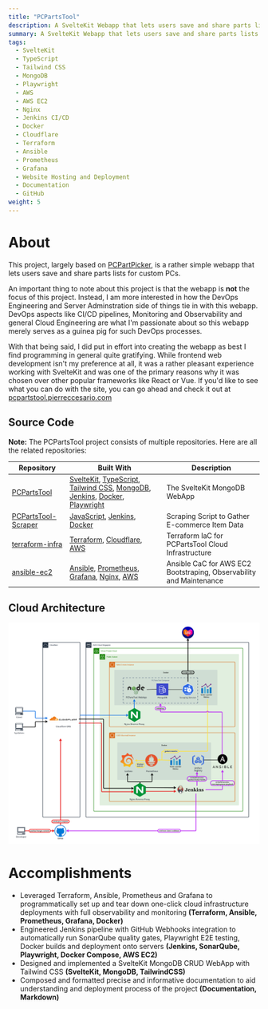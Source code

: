 ```yaml
---
title: "PCPartsTool"
description: A SvelteKit Webapp that lets users save and share parts lists for custom PCs | Deployed on AWS with CI/CD
summary: A SvelteKit Webapp that lets users save and share parts lists for custom PCs | Deployed on AWS with CI/CD
tags:
  - SvelteKit
  - TypeScript
  - Tailwind CSS
  - MongoDB
  - Playwright
  - AWS
  - AWS EC2
  - Nginx
  - Jenkins CI/CD
  - Docker
  - Cloudflare
  - Terraform
  - Ansible
  - Prometheus
  - Grafana
  - Website Hosting and Deployment
  - Documentation
  - GitHub
weight: 5
---
```


# About

This project, largely based on [PCPartPicker](https://pcpartpicker.com), is a rather simple webapp that lets users save and share parts lists for custom PCs.

An important thing to note about this project is that the webapp is **not** the focus of this project. Instead, I am more interested in how the DevOps Engineering and Server Adminstration side of things tie in with this webapp. DevOps aspects like CI/CD pipelines, Monitoring and Observability and general Cloud Engineering are what I'm passionate about so this webapp merely serves as a guinea pig for such DevOps processes.

With that being said, I did put in effort into creating the webapp as best I find programming in general quite gratifying. While frontend web development isn't my preference at all, it was a rather pleasant experience working with SvelteKit and was one of the primary reasons why it was chosen over other popular frameworks like React or Vue. If you'd like to see what you can do with the site, you can go ahead and check it out at [pcpartstool.pierreccesario.com](https://pcpartstool.pierreccesario.com)

## Source Code

**Note:** The PCPartsTool project consists of multiple repositories. Here are all the related repositories:

| Repository                                                             | Built With                                                                                                                                                                                                                                                               | Description                                                         |
| ---------------------------------------------------------------------- | ------------------------------------------------------------------------------------------------------------------------------------------------------------------------------------------------------------------------------------------------------------------------ | ------------------------------------------------------------------- |
| [PCPartsTool](https://github.com/PScoriae/PCPartsTool)                 | [SvelteKit](https://kit.svelte.com), [TypeScript](https://www.typescriptlang.org/), [Tailwind CSS](https://tailwindcss.com), [MongoDB](https://mongodb.com), [Jenkins](https://www.jenkins.io/), [Docker](https://www.docker.com/), [Playwright](https://playwright.dev) | The SvelteKit MongoDB WebApp                                        |
| [PCPartsTool-Scraper](https://github.com/PScoriae/PCPartsTool-Scraper) | [JavaScript](https://www.javascript.com/), [Jenkins](https://www.jenkins.io/), [Docker](https://www.docker.com/)                                                                                                                                                         | Scraping Script to Gather E-commerce Item Data                      |
| [terraform-infra](https://github.com/PScoriae/terraform-infra)         | [Terraform](https://terraform.com), [Cloudflare](https://cloudflare.com), [AWS](https://aws.amazon.com)                                                                                                                                                                  | Terraform IaC for PCPartsTool Cloud Infrastructure                  |
| [ansible-ec2](https://github.com/PScoriae/ansible-ec2)                 | [Ansible](https://ansible.com), [Prometheus](https://prometheus.io), [Grafana](https://grafana.com), [Nginx](https://nginx.com), [AWS](https://aws.amazon.com)                                                                                                           | Ansible CaC for AWS EC2 Bootstraping, Observability and Maintenance |

## Cloud Architecture

![cloud-architecture](https://github.com/PScoriae/PCPartsTool/blob/main/docs/cloud-arch.png?raw=true)

# Accomplishments

- Leveraged Terraform, Ansible, Prometheus and Grafana to programmatically set up and tear down one-click cloud infrastructure deployments with full observability and monitoring **(Terraform, Ansible, Prometheus, Grafana, Docker)**
- Engineered Jenkins pipeline with GitHub Webhooks integration to automatically run SonarQube quality gates, Playwright E2E testing, Docker builds and deployment onto servers **(Jenkins, SonarQube, Playwright, Docker Compose, AWS EC2)**
- Designed and implemented a SvelteKit MongoDB CRUD WebApp with Tailwind CSS **(SvelteKit, MongoDB, TailwindCSS)**
- Composed and formatted precise and informative documentation to aid understanding and deployment process of the project **(Documentation, Markdown)**
